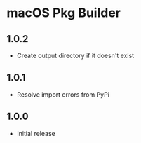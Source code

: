 # macOS Pkg Builder

## 1.0.2
- Create output directory if it doesn't exist

## 1.0.1
- Resolve import errors from PyPi

## 1.0.0
- Initial release